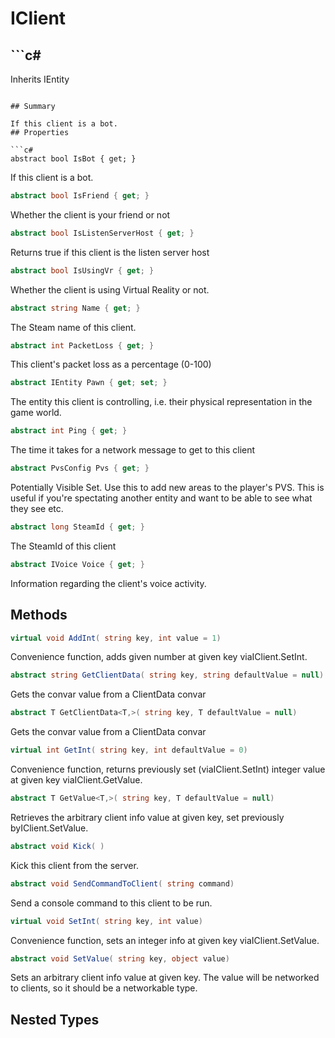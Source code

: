 # IClient

## ```c#
Inherits IEntity
```

## Summary

If this client is a bot.
## Properties

```c#
abstract bool IsBot { get; } 
```
If this client is a bot.
```c#
abstract bool IsFriend { get; } 
```
Whether the client is your friend or not
```c#
abstract bool IsListenServerHost { get; } 
```
Returns true if this client is the listen server host
```c#
abstract bool IsUsingVr { get; } 
```
Whether the client is using Virtual Reality or not.
```c#
abstract string Name { get; } 
```
The Steam name of this client.
```c#
abstract int PacketLoss { get; } 
```
This client's packet loss as a percentage (0-100)
```c#
abstract IEntity Pawn { get; set; } 
```
The entity this client is controlling, i.e. their physical representation in the game world.
```c#
abstract int Ping { get; } 
```
The time it takes for a network message to get to this client
```c#
abstract PvsConfig Pvs { get; } 
```
Potentially Visible Set. Use this to add new areas to the player's PVS. This is useful if you're
spectating another entity and want to be able to see what they see etc.
```c#
abstract long SteamId { get; } 
```
The SteamId of this client
```c#
abstract IVoice Voice { get; } 
```
Information regarding the client's voice activity.
## Methods

```c#
virtual void AddInt( string key, int value = 1) 
```
Convenience function, adds given number at given key viaIClient.SetInt.
```c#
abstract string GetClientData( string key, string defaultValue = null) 
```
Gets the convar value from a ClientData convar
```c#
abstract T GetClientData<T,>( string key, T defaultValue = null) 
```
Gets the convar value from a ClientData convar
```c#
virtual int GetInt( string key, int defaultValue = 0) 
```
Convenience function, returns previously set (viaIClient.SetInt) integer value at given key viaIClient.GetValue.
```c#
abstract T GetValue<T,>( string key, T defaultValue = null) 
```
Retrieves the arbitrary client info value at given key, set previously byIClient.SetValue.
```c#
abstract void Kick( ) 
```
Kick this client from the server.
```c#
abstract void SendCommandToClient( string command) 
```
Send a console command to this client to be run.
```c#
virtual void SetInt( string key, int value) 
```
Convenience function, sets an integer info at given key viaIClient.SetValue.
```c#
abstract void SetValue( string key, object value) 
```
Sets an arbitrary client info value at given key. The value will be networked to clients, so it should be a networkable type.
## Nested Types

